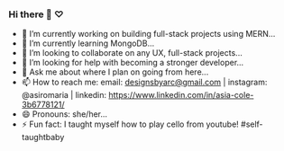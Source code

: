 ### Hi there 👋 ♡

- 🔭 I’m currently working on building full-stack projects using MERN...
- 🌱 I’m currently learning MongoDB...
- 👯 I’m looking to collaborate on any UX, full-stack projects...
- 🤔 I’m looking for help with becoming a stronger developer...
- 💬 Ask me about where I plan on going from here...
- 📫 How to reach me: email: designsbyarc@gmail.com | instagram: @asiromaria | linkedin: https://www.linkedin.com/in/asia-cole-3b6778121/ 
- 😄 Pronouns: she/her...
- ⚡ Fun fact: I taught myself how to play cello from youtube! #self-taughtbaby



